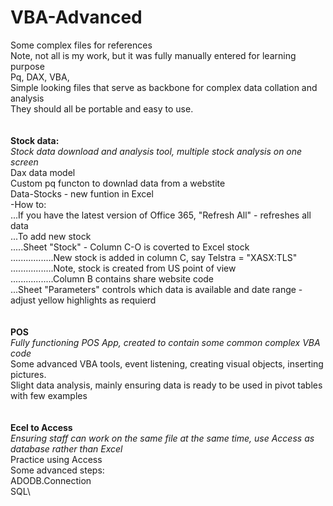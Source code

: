 # VBA-Advanced
Some complex files for references\
Note, not all is my work, but it was fully manually entered for learning purpose\
Pq, DAX, VBA,\
Simple looking files that serve as backbone for complex data collation and analysis\
They should all be portable and easy to use.\
\
\
**Stock data:**\
*Stock data download and analysis tool, multiple stock analysis on one screen*\
Dax data model\
Custom pq functon to downlad data from a webstite\
Data-Stocks - new funtion in Excel\
-How to: \
...If you have the latest version of Office 365, "Refresh All" - refreshes all data\
...To add new stock\
.....Sheet "Stock" - Column C-O is coverted to Excel stock\
.................New stock is added in column C, say Telstra = "XASX:TLS"\
.................Note, stock is created from US point of view\
.................Column B contains share website code\
...Sheet "Parameters" controls which data is available and date range - adjust yellow highlights as requierd\
\
\
**POS**\
*Fully functioning POS App, created to contain some common complex VBA code*\
Some advanced VBA tools, event listening, creating visual objects, inserting pictures. \
Slight data analysis, mainly ensuring data is ready to be used in pivot tables with few examples\
\
\
**Ecel to Access**\
*Ensuring staff can work on the same file at the same time, use Access as database rather than Excel*\
Practice using Access\
Some advanced steps: \
  ADODB.Connection\
  SQL\
